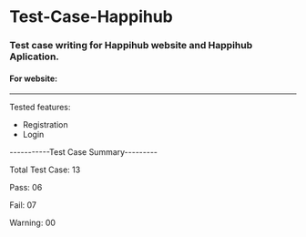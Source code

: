 # Test-Case-Happihub

### Test case writing for Happihub website and Happihub Aplication.

#### For website:
-----------------
 Tested features:  
* Registration 
* Login
	
-----------Test Case Summary---------

Total Test Case: 13

Pass: 06

Fail: 07

Warning: 00
